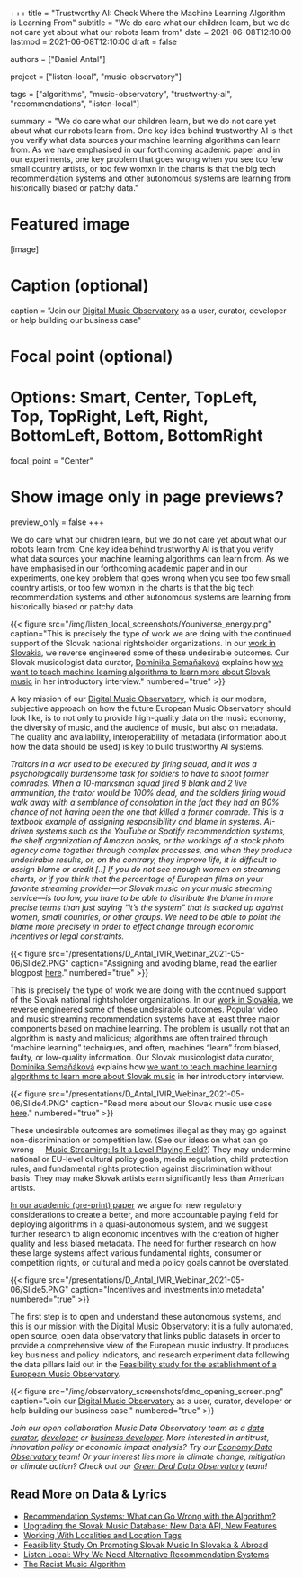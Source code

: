 +++
title = "Trustworthy AI: Check Where the Machine Learning Algorithm is Learning From"
subtitle = "We do care what our children learn, but we do not care yet about what our robots learn from"
date = 2021-06-08T12:10:00
lastmod = 2021-06-08T12:10:00
draft = false

authors = ["Daniel Antal"]

project = ["listen-local", "music-observatory"]

tags = ["algorithms", "music-observatory", "trustworthy-ai", "recommendations", "listen-local"]

summary = "We do care what our children learn, but we do not care yet about what our robots learn from.  One key idea behind trustworthy AI is that you verify what data sources your machine learning algorithms can learn from.  As we have emphasised in our forthcoming academic paper and in our experiments, one key problem that goes wrong when you see too few small country artists, or too few womxn in the charts is that the big tech recommendation systems and other autonomous systems are learning from historically biased or patchy data."

# Featured image
[image]
  # Caption (optional)
  caption = "Join our [Digital Music Observatory](https://music.dataobservatory.eu/) as a user, curator, developer or help building our business case"

  # Focal point (optional)
  # Options: Smart, Center, TopLeft, Top, TopRight, Left, Right, BottomLeft, Bottom, BottomRight
  focal_point = "Center"

  # Show image only in page previews?
  preview_only = false
+++


We do care what our children learn, but we do not care yet about what our robots learn from.  One key idea behind trustworthy AI is that you verify what data sources your machine learning algorithms can learn from.  As we have emphasised in our forthcoming academic paper and in our experiments, one key problem that goes wrong when you see too few small country artists, or too few womxn in the charts is that the big tech recommendation systems and other autonomous systems are learning from historically biased or patchy data.

{{< figure src="/img/listen_local_screenshots/Youniverse_energy.png" caption="This is precisely the type of work we are doing with the continued support of the Slovak national rightsholder organizations.  In our [work in Slovakia](https://dataandlyrics.com/publication/listen_local_2020/), we reverse engineered some of these undesirable outcomes. Our Slovak musicologist data curator, [Dominika Semaňáková](https://music.dataobservatory.eu/author/dominika-semanakova/) explains how  [we want to teach machine learning algorithms to learn more about Slovak music](https://music.dataobservatory.eu/post/2021-06-08-introducing-dominika-semanakova/) in her introductory interview." numbered="true" >}}

A key mission of our [Digital Music Observatory](https://music.dataobservatory.eu/), which is our modern, subjective approach on how the future European Music Observatory should look like, is to not only to provide high-quality data on the music economy, the diversity of music, and the audience of music, but also on metadata.  The quality and availability, interoperability of metadata (information about how the data should be used) is key to build trustworthy AI systems. 


*Traitors in a war used to be executed by firing squad, and it was a psychologically burdensome task for soldiers to have to shoot former comrades. When a 10-marksman squad fired 8 blank and 2 live ammunition, the traitor would be 100% dead, and the soldiers firing would walk away with a semblance of consolation in the fact they had an 80% chance of not having been the one that killed a former comrade. This is a textbook example of assigning responsibility and blame in systems. AI-driven systems such as the YouTube or Spotify recommendation systems, the shelf organization of Amazon books, or the workings of a stock photo agency come together through complex processes, and when they produce undesirable results, or, on the contrary, they improve life, it is difficult to assign blame or credit [..] If you do not see enough women on streaming charts, or if you think that the percentage of European films on your favorite streaming provider—or Slovak music on your music streaming service—is too low, you have to be able to distribute the blame in more precise terms than just saying “it’s the system” that is stacked up against women, small countries, or other groups. We need to be able to point the blame more precisely in order to effect change through economic incentives or legal constraints.*

{{< figure src="/presentations/D_Antal_IVIR_Webinar_2021-05-06/Slide2.PNG" caption="Assigning and avoding blame, read the earlier blogpost [here](/post/2021-05-16-recommendation-outcomes/)." numbered="true" >}}

This is precisely the type of work we are doing with the continued support of the Slovak national rightsholder organizations.  In our [work in Slovakia](https://dataandlyrics.com/publication/listen_local_2020/), we reverse engineered some of these undesirable outcomes. Popular video and music streaming recommendation systems have at least three major components based on machine learning. The problem is usually not that an algorithm is nasty and malicious; algorithms are often trained through “machine learning” techniques, and often, machines “learn” from biased, faulty, or low-quality information. Our Slovak musicologist data curator, [Dominika Semaňáková](https://music.dataobservatory.eu/author/dominika-semanakova/) explains how  [we want to teach machine learning algorithms to learn more about Slovak music](https://music.dataobservatory.eu/post/2021-06-08-introducing-dominika-semanakova/) in her introductory interview. 

{{< figure src="/presentations/D_Antal_IVIR_Webinar_2021-05-06/Slide4.PNG" caption="Read more about our Slovak music use case [here](https://dataandlyrics.com/publication/listen_local_2020/)." numbered="true" >}}

These undesirable outcomes are sometimes illegal as they may go against non-discrimination or competition law. (See our ideas on what can go wrong -- [Music Streaming: Is It a Level Playing Field?](https://dataandlyrics.com/publication/music_level_playing_field_2021/)) They may undermine national or EU-level cultural policy goals, media regulation, child protection rules, and fundamental rights protection against discrimination without basis. They may make Slovak artists earn significantly less than American artists.

[In our academic (pre-print) paper](https://dataandlyrics.com/publication/european_visibilitiy_2021/) we argue for new regulatory considerations to create a better, and more accountable playing field for deploying algorithms in a quasi-autonomous system, and we suggest further research to align economic incentives with the creation of higher quality and less biased metadata. The need for further research on how these large systems affect various fundamental rights, consumer or competition rights, or cultural and media policy goals cannot be overstated. 

{{< figure src="/presentations/D_Antal_IVIR_Webinar_2021-05-06/Slide5.PNG" caption="Incentives and investments into metadata" numbered="true" >}}

The first step is to open and understand these autonomous systems, and this is our mission with the [Digital Music Observatory](https://music.dataobservatory.eu/): it is a fully automated, open source, open data observatory that links public datasets in order to provide a comprehensive view of the European music industry. It produces key business and policy indicators, and research experiment data following the data pillars laid out in the [Feasibility study for the establishment of a European Music Observatory](https://music.dataobservatory.eu/post/2020-11-16-european-music-observatory-feasibility/).

{{< figure src="/img/observatory_screenshots/dmo_opening_screen.png" caption="Join our [Digital Music Observatory](https://music.dataobservatory.eu/) as a user, curator, developer or help building our business case." numbered="true" >}}

*Join our open collaboration Music Data Observatory team as a [data curator](https://music.dataobservatory.eu/authors/curator), [developer](https://music.dataobservatory.eu/authors/developer) or [business developer](https://music.dataobservatory.eu/authors/team). More interested in antitrust, innovation policy or economic impact analysis? Try our [Economy Data Observatory](https://economy.dataobservatory.eu/#contributors) team! Or your interest lies more in climate change, mitigation or climate action? Check out our [Green Deal Data Observatory](https://greendeal.dataobservatory.eu/#contributors) team!*

## Read More on Data & Lyrics

- [Recommendation Systems: What can Go Wrong with the Algorithm?](https://dataandlyrics.com/post/2021-05-16-recommendation-outcomes/)
- [Upgrading the Slovak Music Database: New Data API, New Features](https://dataandlyrics.com/post/2021-04-27-smdb/)
- [Working With Localities and Location Tags](https://dataandlyrics.com/post/2021-04-14-bandcamp-librarian-2/)
- [Feasibility Study On Promoting Slovak Music In Slovakia & Abroad](https://dataandlyrics.com/post/2021-03-25-listen-slovak/)
- [Listen Local: Why We Need Alternative Recommendation Systems](https://dataandlyrics.com/post/2020-12-15-alternative-recommendations/)
- [The Racist Music Algorithm](https://dataandlyrics.com/post/2020-10-30-racist-algorithm/)


